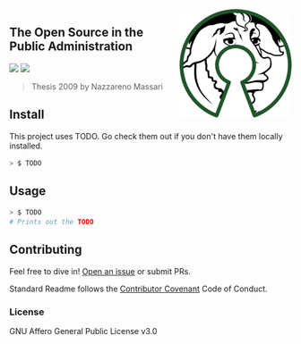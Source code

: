 <img src="/assets/500px-free_software_and_open_source_software_composite_logo.svg.png" alt="drawing" align="right" width="200"/>

## The Open Source in the Public Administration

[![](https://img.shields.io/badge/Donations-tallycoin-blue.svg)](https://tallyco.in/NazzMass/)
[![](https://img.shields.io/badge/readme%20style-standard-brightgreen.svg?style=flat-square)](https://github.com/RichardLitt/standard-readme)

> Thesis 2009 by Nazzareno Massari

## Install

This project uses TODO. Go check them out if you don't have them locally installed.

```sh
> $ TODO 
```

## Usage

```sh
> $ TODO
# Prints out the TODO
```

## Contributing

Feel free to dive in! [Open an issue](https://github.com/naszam/opensourcepabook/issues/new) or submit PRs.

Standard Readme follows the [Contributor Covenant](http://contributor-covenant.org/version/1/3/0/) Code of Conduct.


### License
GNU Affero General Public License v3.0
